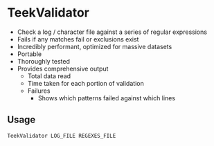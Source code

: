 # TeekValidator
- Check a log / character file against a series of regular expressions
- Fails if any matches fail or exclusions exist
- Incredibly performant, optimized for massive datasets
- Portable
- Thoroughly tested
- Provides comprehensive output
    - Total data read
    - Time taken for each portion of validation
    - Failures
        - Shows which patterns failed against which lines

## Usage
```
TeekValidator LOG_FILE REGEXES_FILE
```
